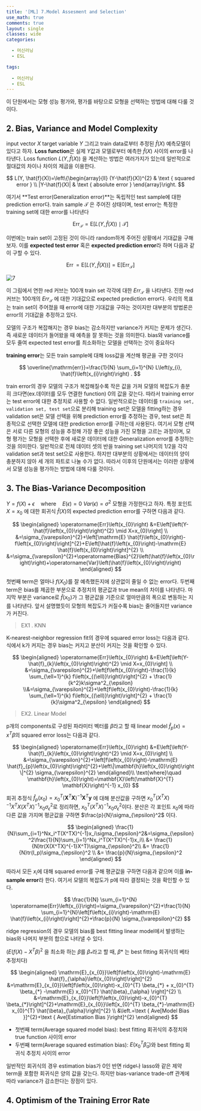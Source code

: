 ```yaml
---
title: '[ML] 7.Model Assesment and Selection'
use_math: true
comments: true
layout: single
classes: wide
categories:

  - 머신러닝
  - ESL

tags:
  
  - 머신러닝
  - ESL
---
```






이 단원에서는 모형 성능 평가와, 평가를 바탕으로 모형을 선택하는 방법에 대해 다룰 것이다. 

## 2. Bias, Variance and Model Complexity

input vector $X$ target variable $Y$ 그리고 train data로부터 추정된 $\hat{f}(X)$ 예측모델이 있다고 하자. **Loss function**은 실제 $Y$값과 모델로부터 예측한 $\hat{f}(X)$ 사이의 error를 나타낸다. Loss function $L(Y,\hat{f}(X))$ 을 계산하는 방법은 여러가지가 있는데 일반적으로 절대값의 차이나 차이의 제곱을 이용한다. 


$$
L(Y, \hat{f}(X))=\left\{\begin{array}{ll}
(Y-\hat{f}(X))^{2} & \text { squared error } \\
|Y-\hat{f}(X)| & \text { absolute error }
\end{array}\right.
$$


여기서 **Test error(Generalization error)**는 독립적인 test sample에 대한 prediction error다.  train sample $\mathcal{T}$ 은 주어진 상태이며, test error는 특정한 training set에 대한 error를 나타낸다


$$
\operatorname{Err}_{\mathcal{T}}=\mathrm{E}[L(Y, \hat{f}(X)) \mid \mathcal{T}]
$$


이번에는 train set이 고정된 것이 아니라 random하게 주어진 상황에서 기대값을 구해보자. 이를 **expected test error** 혹은 **expected prediction error**라 하며 다음과 같이 구할 수 있다. 


$$
\operatorname{Err}=\mathrm{E}[L(Y, \hat{f}(X))]=\mathrm{E}\left[\operatorname{Err}_{\mathcal{T}}\right]
$$


![7](http://whdbfla6.github.io/assets/ml/7.1.PNG)



이 그림에서 연한 red 커브는 100개 train set 각각에 대한 $Err_{\mathcal{T}}$ 을 나타낸다. 진한 red 커브는 100개의 $Err_{\mathcal{T}}$ 에 대한 기대값으로 expected prediction error다. 우리의 목표는 train set이 주어졌을 때 error에 대한 기대값을 구하는 것이지만 대부분의 방법론은 error의 기대값을 추정하고 있다. 

모델의 구조가 복잡해지는 경우 bias는 감소하지만 variance가 커지는 문제가 생긴다. 즉 새로운 데이터가 들어왔을 때 예측을 잘 못하는 것을 의미한다. bias와 variance를 모두 줄여 expected test error를 최소화하는 모델을 선택하는 것이 중요하다

**training error**는 모든 train sample에 대해 loss값을 계산해 평균을 구한 것이다


$$
\overline{\mathrm{err}}=\frac{1}{N} \sum_{i=1}^{N} L\left(y_{i}, \hat{f}\left(x_{i}\right)\right) .
$$


train error의 경우 모델의 구조가 복잡해질수록 작은 값을 가져 모델의 복잡도가 충분히 크다면(ex.데이터를 모두 연결한 function) 0의 값을 갖는다. 따라서 training error는 test error에 대한 추정치로 사용할 수 없다. 일반적으로는 데이터를 ```training set, validation set, test set```으로 분리해 training set은 모델을 fitting하는 경우 validation set은 모델 선택을 위해 prediction error를 추정하는 경우, test set은 최종적으로 선택한 모델에 대한 prediction error를 구하는데 사용된다. 여기서 모형 선택은 서로 다른 모형의 성능을 추정해 가장 좋은 성능을 가진 모형을 고르는 과정이며, 모형 평가는 모형을 선택한 후에 새로운 데이터에 대한 Generalization error를 추정하는 것을 의미한다.  일반적으로 전체 데이터 셋의 반을 training set 나머지의 1/2을 각각 validation set과 test set으로 사용한다. 하지만 대부분의 상황에서는 데이터의 양이 충분하지 않아 세 개의 파트로 나눌 수가 없다. 따라서 이후의 단원에서는 이러한 상황에서 모델 성능을 평가하는 방법에 대해 다룰 것이다. 



## 3. The Bias-Variance Decomposition

$Y=f(X)+\epsilon\quad \text{where}\quad E(\epsilon)=0\ Var(\epsilon)=\sigma^2$  모형을 가정한다고 하자. 특정 포인트  $X=x_0$ 에 대한 회귀식 $\hat{f}(X)$의 expected prediction error를 구하면 다음과 같다.


$$
\begin{aligned}
\operatorname{Err}\left(x_{0}\right) &=E\left[\left(Y-\hat{f}\left(x_{0}\right)\right)^{2} \mid X=x_{0}\right] \\
&=\sigma_{\varepsilon}^{2}+\left[\mathrm{E} \hat{f}\left(x_{0}\right)-f\left(x_{0}\right)\right]^{2}+E\left[\hat{f}\left(x_{0}\right)-\mathrm{E} \hat{f}\left(x_{0}\right)\right]^{2} \\
&=\sigma_{\varepsilon}^{2}+\operatorname{Bias}^{2}\left(\hat{f}\left(x_{0}\right)\right)+\operatorname{Var}\left(\hat{f}\left(x_{0}\right)\right)
\end{aligned}
$$


첫번째 term은 얼마나 $f(X_0)$를 잘 예측했든지에 상관없이 줄일 수 없는 error다. 두번째 term은 bias를 제곱한 부분으로 추정치의 평균값과 true mean의 차이를 나타낸다. 마지막 부분은 variance로 $\hat{f}(x_0)$가 그 평균값을 기준으로 얼마만큼의 폭으로 변동하는 지를 나타낸다. 앞서 설명했듯이 모형의 복잡도가 커질수록 bias는 줄어들지만 variance가 커진다.



> EX1 . KNN

K-nearest-neighbor regression fit의 경우에 squared error loss는 다음과 같다. 식에서 k가 커지는 경우 bias는 커지고 분산이 커지는 것을 확인할 수 있다.


$$
\begin{aligned}
\operatorname{Err}\left(x_{0}\right) &=E\left[\left(Y-\hat{f}_{k}\left(x_{0}\right)\right)^{2} \mid X=x_{0}\right] \\
&=\sigma_{\varepsilon}^{2}+\left[f\left(x_{0}\right)-\frac{1}{k} \sum_{\ell=1}^{k} f\left(x_{(\ell)}\right)\right]^{2} + \frac{1}{k^2}k\sigma^2_{\epsilon} \\&=\sigma_{\varepsilon}^{2}+\left[f\left(x_{0}\right)-\frac{1}{k} \sum_{\ell=1}^{k} f\left(x_{(\ell)}\right)\right]^{2} + \frac{1}{k}\sigma^2_{\epsilon}
\end{aligned}
$$


> EX2. Linear Model

p개의 components로 구성된 파라미터 벡터를 $\beta$라고 할 때 linear model $\hat{f}_p(x)=x^T\beta$의 squared error loss는 다음과 같다.


$$
\begin{aligned}
\operatorname{Err}\left(x_{0}\right) &=E\left[\left(Y-\hat{f}_{k}\left(x_{0}\right)\right)^{2} \mid X=x_{0}\right] \\ &=\sigma_{\varepsilon}^{2}+\left[f\left(x_{0}\right)-\mathrm{E} \hat{f}_{p}\left(x_{0}\right)\right]^{2}+\left\|\mathbf{h}\left(x_{0}\right)\right\|^{2} \sigma_{\varepsilon}^{2}
\end{aligned}\\
\text{where}\quad \mathbf{h}\left(x_{0}\right)=\mathbf{X}\left(\mathbf{X}^{T} \mathbf{X}\right)^{-1} x_{0}
$$


회귀 추정식 $\hat{f}_{p}\left(x_{0}\right)=x_{0}^{T}\left(\mathbf{X}^{T} \mathbf{X}\right)^{-1} \mathbf{X}^{T} \mathbf{y}$ 에 대해 분산값을 구하면  $x_0^T(X^TX)^{-1}X^TX(X^TX)^{-1}x_0\sigma_{\epsilon}^2$로 정리하면, $x_0^T(X^TX)^{-1}x_0\sigma_{\epsilon}^2$이다. 분산은 각 포인트 $x_0$에 따라 다른 값을 가지며 평균값을 구하면 $\frac{p}{N}\sigma_{\epsilon}^2$ 이다. 


$$
\begin{aligned}
\frac{1}{N}\sum_{i=1}^Nx_i^T(X^TX)^{-1}x_i\sigma_{\epsilon}^2&=\sigma_{\epsilon}^2\frac{1}{N}\sum_{i=1}^Nx_i^T(X^TX)^{-1}x_i\\ &= \frac{1}{N}tr(X(X^TX)^{-1}X^T)\sigma_{\epsilon}^2\\ &= \frac{1}{N}tr(I_p)\sigma_{\epsilon}^2 \\ &= \frac{p}{N}\sigma_{\epsilon}^2
\end{aligned}
$$


따라서 모든 $x_i$에 대해 squared error를 구해 평균값을 구하면 다음과 같으며 이를 **in-sample error**라 한다. 여기서 모델의 복잡도가 p에 따라 결정되는 것을 확인할 수 있다. 


$$
\frac{1}{N} \sum_{i=1}^{N} \operatorname{Err}\left(x_{i}\right)=\sigma_{\varepsilon}^{2}+\frac{1}{N} \sum_{i=1}^{N}\left[f\left(x_{i}\right)-\mathrm{E} \hat{f}\left(x_{i}\right)\right]^{2}+\frac{p}{N} \sigma_{\varepsilon}^{2}
$$


ridge regression의 경우 모델의 bias를 best fitting linear model에서 발생하는 bias와 나머지 부분의 합으로 나타낼 수 있다.  

($E(f(X)-X^T\beta)^2$ 을 최소화 하는 $\beta$를  $\beta_{*}$라고 할 때, $\beta{*}$ 는 best fitting 회귀식의 베타 추정치다)


$$
\begin{aligned}
\mathrm{E}_{x_{0}}\left[f\left(x_{0}\right)-\mathrm{E} \hat{f}_{\alpha}\left(x_{0}\right)\right]^{2} &=\mathrm{E}_{x_{0}}\left[f\left(x_{0}\right)-x_{0}^{T} \beta_{*} + x_{0}^{T} \beta_{*} -\mathrm{E} x_{0}^{T} \hat{\beta}_{\alpha} \right]^{2} \\ &=\mathrm{E}_{x_{0}}\left[f\left(x_{0}\right)-x_{0}^{T} \beta_{*}\right]^{2}+\mathrm{E}_{x_{0}}\left[x_{0}^{T} \beta_{*}-\mathrm{E} x_{0}^{T} \hat{\beta}_{\alpha}\right]^{2} \\
&\left.=\text { Ave[Model Bias }]^{2}+\text { Ave[Estimation Bias }\right]^{2}
\end{aligned}
$$


- 첫번째 term(Average squared model bias): best fitting 회귀식의 추정치와 true function 사이의 error
- 두번째 term(Average squared estimation bias): $E(x_0^T\hat{\beta}_a)$와 best fitting 회귀식 추정치 사이의 error

일반적인 회귀식의 경우 estimation bias가 0인 반면 ridge나 lasso와 같은 제약 term을 포함한 회귀식은 양의 값을 갖는다. 하지만 bias-variance trade-off 관계에 따라 variance가 감소한다는 장점이 있다. 



## 4. Optimism of the Training Error Rate



